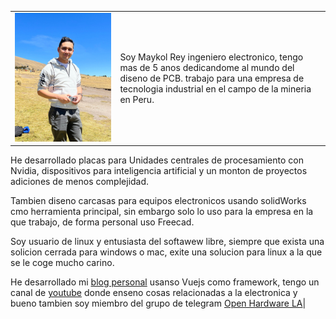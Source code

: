 



| | |
|--|--|
| ![](assets/poto_perfil.jpg)|Soy Maykol Rey ingeniero electronico, tengo mas de 5 anos dedicandome al mundo del diseno de PCB. trabajo para una empresa de tecnologia industrial en el campo de la mineria en Peru.

He desarrollado placas para Unidades centrales de procesamiento con Nvidia, dispositivos para inteligencia artificial y un monton de proyectos adiciones de menos complejidad.

Tambien diseno carcasas para equipos electronicos usando solidWorks cmo herramienta principal, sin embargo solo lo uso para la empresa en la que trabajo, de forma personal uso Freecad. 

Soy usuario de linux y entusiasta del softawew libre, siempre que exista una solicion cerrada para windows o mac, exite una solucion para linux a la que se le coge mucho carino.

He desarrollado mi [blog personal](https://maykolrey.com) usanso Vuejs como framework, tengo un canal de [youtube](https://www.youtube.com/channel/UCuCl93NjLSbGbJEF4IzGWRg) donde enseno cosas relacionadas a la electronica y bueno tambien soy miembro  del grupo de telegram [Open Hardware LA](https://t.me/openhardwarelatinoamerica)|

